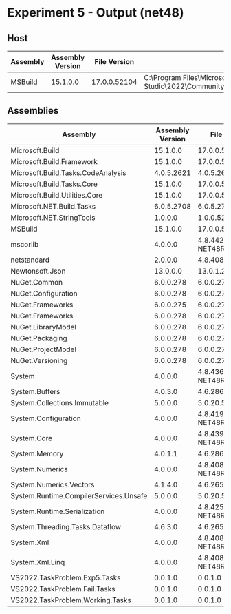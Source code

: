 # Experiment 5 - Output (net48)

## Host

Assembly | Assembly Version | File Version | Location
--- | --- | --- | ---
MSBuild | 15.1.0.0 | 17.0.0.52104 | C:\Program Files\Microsoft Visual Studio\2022\Community\MSBuild\Current\Bin\amd64\MSBuild.exe
## Assemblies

Assembly | Assembly Version | File Version | Location
--- | --- | --- | ---
Microsoft.Build | 15.1.0.0 | 17.0.0.52104 | C:\Program Files\Microsoft Visual Studio\2022\Community\MSBuild\Current\Bin\Microsoft.Build.dll
Microsoft.Build.Framework | 15.1.0.0 | 17.0.0.52104 | C:\Program Files\Microsoft Visual Studio\2022\Community\MSBuild\Current\Bin\Microsoft.Build.Framework.dll
Microsoft.Build.Tasks.CodeAnalysis | 4.0.5.2621 | 4.0.5.2621 | C:\Program Files\Microsoft Visual Studio\2022\Community\MSBuild\Current\Bin\Roslyn\Microsoft.Build.Tasks.CodeAnalysis.dll
Microsoft.Build.Tasks.Core | 15.1.0.0 | 17.0.0.52104 | C:\Program Files\Microsoft Visual Studio\2022\Community\MSBuild\Current\Bin\Microsoft.Build.Tasks.Core.dll
Microsoft.Build.Utilities.Core | 15.1.0.0 | 17.0.0.52104 | C:\Program Files\Microsoft Visual Studio\2022\Community\MSBuild\Current\Bin\Microsoft.Build.Utilities.Core.dll
Microsoft.NET.Build.Tasks | 6.0.5.2708 | 6.0.5.2708 | C:\Program Files\dotnet\sdk\6.0.100\Sdks\Microsoft.NET.Sdk\tools\net472\Microsoft.NET.Build.Tasks.dll
Microsoft.NET.StringTools | 1.0.0.0 | 1.0.0.52104 | C:\Program Files\Microsoft Visual Studio\2022\Community\MSBuild\Current\Bin\amd64\Microsoft.NET.StringTools.dll
MSBuild | 15.1.0.0 | 17.0.0.52104 | C:\Program Files\Microsoft Visual Studio\2022\Community\MSBuild\Current\Bin\amd64\MSBuild.exe
mscorlib | 4.0.0.0 | 4.8.4420.0 built by: NET48REL1LAST_C | C:\Windows\Microsoft.NET\Framework64\v4.0.30319\mscorlib.dll
netstandard | 2.0.0.0 | 4.8.4084.0 | C:\WINDOWS\Microsoft.Net\assembly\GAC_MSIL\netstandard\v4.0_2.0.0.0__cc7b13ffcd2ddd51\netstandard.dll
Newtonsoft.Json | 13.0.0.0 | 13.0.1.25517 | C:\Program Files\dotnet\sdk\6.0.100\Sdks\Microsoft.NET.Sdk\tools\net472\Newtonsoft.Json.dll
NuGet.Common | 6.0.0.278 | 6.0.0.278 | C:\Program Files\dotnet\sdk\6.0.100\Sdks\Microsoft.NET.Sdk\tools\net472\NuGet.Common.dll
NuGet.Configuration | 6.0.0.278 | 6.0.0.278 | C:\Program Files\dotnet\sdk\6.0.100\Sdks\Microsoft.NET.Sdk\tools\net472\NuGet.Configuration.dll
NuGet.Frameworks | 6.0.0.275 | 6.0.0.275 | C:\Program Files\Microsoft Visual Studio\2022\Community\Common7\IDE\CommonExtensions\Microsoft\NuGet\NuGet.Frameworks.dll
NuGet.Frameworks | 6.0.0.278 | 6.0.0.278 | C:\Program Files\dotnet\sdk\6.0.100\Sdks\Microsoft.NET.Sdk\tools\net472\NuGet.Frameworks.dll
NuGet.LibraryModel | 6.0.0.278 | 6.0.0.278 | C:\Program Files\dotnet\sdk\6.0.100\Sdks\Microsoft.NET.Sdk\tools\net472\NuGet.LibraryModel.dll
NuGet.Packaging | 6.0.0.278 | 6.0.0.278 | C:\Program Files\dotnet\sdk\6.0.100\Sdks\Microsoft.NET.Sdk\tools\net472\NuGet.Packaging.dll
NuGet.ProjectModel | 6.0.0.278 | 6.0.0.278 | C:\Program Files\dotnet\sdk\6.0.100\Sdks\Microsoft.NET.Sdk\tools\net472\NuGet.ProjectModel.dll
NuGet.Versioning | 6.0.0.278 | 6.0.0.278 | C:\Program Files\dotnet\sdk\6.0.100\Sdks\Microsoft.NET.Sdk\tools\net472\NuGet.Versioning.dll
System | 4.0.0.0 | 4.8.4360.0 built by: NET48REL1LAST_C | C:\WINDOWS\Microsoft.Net\assembly\GAC_MSIL\System\v4.0_4.0.0.0__b77a5c561934e089\System.dll
System.Buffers | 4.0.3.0 | 4.6.28619.01 | C:\Program Files\Microsoft Visual Studio\2022\Community\MSBuild\Current\Bin\amd64\System.Buffers.dll
System.Collections.Immutable | 5.0.0.0 | 5.0.20.51904 | C:\Program Files\Microsoft Visual Studio\2022\Community\MSBuild\Current\Bin\amd64\System.Collections.Immutable.dll
System.Configuration | 4.0.0.0 | 4.8.4190.0 built by: NET48REL1LAST_B | C:\WINDOWS\Microsoft.Net\assembly\GAC_MSIL\System.Configuration\v4.0_4.0.0.0__b03f5f7f11d50a3a\System.Configuration.dll
System.Core | 4.0.0.0 | 4.8.4390.0 built by: NET48REL1LAST_C | C:\WINDOWS\Microsoft.Net\assembly\GAC_MSIL\System.Core\v4.0_4.0.0.0__b77a5c561934e089\System.Core.dll
System.Memory | 4.0.1.1 | 4.6.28619.01 | C:\Program Files\Microsoft Visual Studio\2022\Community\MSBuild\Current\Bin\amd64\System.Memory.dll
System.Numerics | 4.0.0.0 | 4.8.4084.0 built by: NET48REL1 | C:\WINDOWS\Microsoft.Net\assembly\GAC_MSIL\System.Numerics\v4.0_4.0.0.0__b77a5c561934e089\System.Numerics.dll
System.Numerics.Vectors | 4.1.4.0 | 4.6.26515.06 | C:\Program Files\Microsoft Visual Studio\2022\Community\MSBuild\Current\Bin\amd64\System.Numerics.Vectors.dll
System.Runtime.CompilerServices.Unsafe | 5.0.0.0 | 5.0.20.51904 | C:\Program Files\Microsoft Visual Studio\2022\Community\MSBuild\Current\Bin\amd64\System.Runtime.CompilerServices.Unsafe.dll
System.Runtime.Serialization | 4.0.0.0 | 4.8.4250.0 built by: NET48REL1LAST_C | C:\WINDOWS\Microsoft.Net\assembly\GAC_MSIL\System.Runtime.Serialization\v4.0_4.0.0.0__b77a5c561934e089\System.Runtime.Serialization.dll
System.Threading.Tasks.Dataflow | 4.6.3.0 | 4.6.26515.06 | C:\Program Files\Microsoft Visual Studio\2022\Community\MSBuild\Current\Bin\amd64\System.Threading.Tasks.Dataflow.dll
System.Xml | 4.0.0.0 | 4.8.4084.0 built by: NET48REL1 | C:\WINDOWS\Microsoft.Net\assembly\GAC_MSIL\System.Xml\v4.0_4.0.0.0__b77a5c561934e089\System.Xml.dll
System.Xml.Linq | 4.0.0.0 | 4.8.4084.0 built by: NET48REL1 | C:\WINDOWS\Microsoft.Net\assembly\GAC_MSIL\System.Xml.Linq\v4.0_4.0.0.0__b77a5c561934e089\System.Xml.Linq.dll
VS2022.TaskProblem.Exp5.Tasks | 0.0.1.0 | 0.0.1.0 | C:\source\vs2022-task-problem\repository\VS2022.TaskProblem.Exp5.Tasks\0.0.1\lib\net48\VS2022.TaskProblem.Exp5.Tasks.dll
VS2022.TaskProblem.Fail.Tasks | 0.0.1.0 | 0.0.1.0 | C:\source\vs2022-task-problem\repository\VS2022.TaskProblem.Fail.Tasks\0.0.1\lib\net6.0\VS2022.TaskProblem.Fail.Tasks.dll
VS2022.TaskProblem.Working.Tasks | 0.0.1.0 | 0.0.1.0 | C:\source\vs2022-task-problem\repository\VS2022.TaskProblem.Working.Tasks\0.0.1\lib\net472\VS2022.TaskProblem.Working.Tasks.dll
